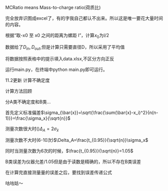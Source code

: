 MCRatio means Mass-to-charge ratio(荷质比)

完全放弃识图成excel了，有的字我自己都认不出来。所以这是唯一要花大量时间的内容。

根据“取-x0 至 x0 之间的距离为螺距 l”，计算$x_0$为l/2

数据给了$D_{in},D_{out}$,但是计算只需要直径D，所以采用了平均值

将数据按照表格中的提示填入data.xlsx,不区分方向正反

运行main.py，在终端中python main.py即可运行。

11.2更新 计算不确定度

计算方法回顾

分A类不确定度和B类...

首先定义标准偏差$\sigma_{\bar{x}}=\sqrt{\frac{\sum(\bar{x}-x_i)^2}{n(n-1)}}=\frac{\sigma_x}{\sqrt{n}}$

测量次数很大时()$\Delta_A=2\sigma_{\bar{x}}$

测量次数不大时(6-10次)$\Delta_A=\frac{t_{0.95}}{\sqrt{n}}\sigma_x$

同时当测量次数为6次的时候，$\frac{t_{0.95}}{\sqrt{n}}=1.05$

B类误差为仪器允差/1.05但是由于读数是精确的，所以不存在B类误差

在计算完直接测量量的误差之后，要找到误差传递公式

咕咕姑～
